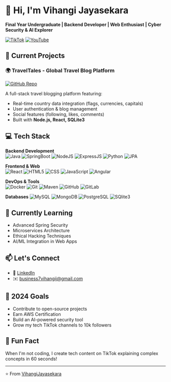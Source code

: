 # 👋 Hi, I'm Vihangi Jayasekara 

**Final Year Undergraduate | Backend Developer | Web Enthusiast | Cyber Security & AI Explorer**

[![TikTok](https://img.shields.io/badge/TikTok-IT_Content-FF0050?style=flat&logo=tiktok)](https://www.tiktok.com/@codecrafter707)
[![YouTube](https://img.shields.io/badge/YouTube-Channel-FF0000?style=flat&logo=youtube)](https://www.youtube.com/@vevochallenge9459)

## 🔭 Current Projects

### 🌍 TravelTales - Global Travel Blog Platform
[![GitHub Repo](https://img.shields.io/badge/GitHub-Repository-181717?style=flat&logo=github)](https://github.com/viha-20/6COSC022C-Advanced-Server-Side-Web-Programming_CW2)

A full-stack travel blogging platform featuring:
- Real-time country data integration (flags, currencies, capitals)
- User authentication & blog management
- Social features (following, likes, comments)
- Built with **Node.js, React, SQLite3**

## 💻 Tech Stack

**Backend Development**  
![Java](https://img.shields.io/badge/Java-ED8B00?style=flat&logo=openjdk&logoColor=white)
![SpringBoot](https://img.shields.io/badge/Spring_Boot-6DB33F?style=flat&logo=spring&logoColor=white)
![NodeJS](https://img.shields.io/badge/Node.js-339933?style=flat&logo=nodedotjs&logoColor=white)
![ExpressJS](https://img.shields.io/badge/Express-000000?style=flat&logo=express&logoColor=white)
![Python](https://img.shields.io/badge/Python-3776AB?style=flat&logo=python&logoColor=white)
![JPA](https://img.shields.io/badge/JPA-59666C?style=flat&logo=databricks&logoColor=white)

**Frontend & Web**  
![React](https://img.shields.io/badge/React-61DAFB?style=flat&logo=react&logoColor=black)
![HTML5](https://img.shields.io/badge/HTML5-E34F26?style=flat&logo=html5&logoColor=white)
![CSS](https://img.shields.io/badge/CSS3-1572B6?style=flat&logo=css3&logoColor=white)
![JavaScript](https://img.shields.io/badge/JavaScript-F7DF1E?style=flat&logo=javascript&logoColor=black)
![Angular](https://img.shields.io/badge/Angular-E34F26?style=flat&logo=angular&logoColor=white)


**DevOps & Tools**  
![Docker](https://img.shields.io/badge/Docker-2496ED?style=flat&logo=docker&logoColor=white)
![Git](https://img.shields.io/badge/Git-F05032?style=flat&logo=git&logoColor=white)
![Maven](https://img.shields.io/badge/Maven-C71A36?style=flat&logo=apachemaven&logoColor=white)
![GitHub](https://img.shields.io/badge/GitHub-181717?style=flat&logo=github&logoColor=white)
![GitLab](https://img.shields.io/badge/GitLab-FCA121?style=flat&logo=gitlab&logoColor=white)

**Databases**
![MySQL](https://img.shields.io/badge/MySQL-4479A1?style=flat&logo=mysql&logoColor=white)
![MongoDB](https://img.shields.io/badge/MongoDB-47A248?style=flat&logo=mongodb&logoColor=white)
![PostgreSQL](https://img.shields.io/badge/PostgreSQL-4479A1?style=flat&logo=postgresql&logoColor=white)
![SQlite3](https://img.shields.io/badge/SQlite3-47A248?style=flat&logo=sqlite3&logoColor=white)

## 🌱 Currently Learning
- Advanced Spring Security
- Microservices Architecture
- Ethical Hacking Techniques
- AI/ML Integration in Web Apps

## 📫 Let's Connect
- 💼 [LinkedIn](https://www.linkedin.com/in/vihangi-jayasekara-074394213/)
- ✉️ business7vihangij@gmail.com 

## 🎯 2024 Goals
- Contribute to open-source projects
- Earn AWS Certification
- Build an AI-powered security tool
- Grow my tech TikTok channels to 10k followers

## 🎨 Fun Fact
When I'm not coding, I create tech content on TikTok explaining complex concepts in 60 seconds!

---

⭐ From [VihangiJayasekara](https://github.com/viha-20)
